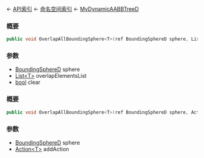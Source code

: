 ← [API索引](Api-Index) ← [命名空间索引](Namespace-Index) ← [MyDynamicAABBTreeD](VRageMath.MyDynamicAABBTreeD)

### 概要

```csharp
public void OverlapAllBoundingSphere<T>(ref BoundingSphereD sphere, List<T> overlapElementsList, bool clear = default)
```

### 参数

* [BoundingSphereD](VRageMath.BoundingSphereD) sphere
* [List&lt;T&gt;](https://docs.microsoft.com/en-us/dotnet/api/System.Collections.Generic.List-1?view=netframework-4.6) overlapElementsList
* [bool](https://docs.microsoft.com/en-us/dotnet/api/System.Boolean?view=netframework-4.6) clear
### 概要

```csharp
public void OverlapAllBoundingSphere<T>(ref BoundingSphereD sphere, Action<T> addAction)
```

### 参数

* [BoundingSphereD](VRageMath.BoundingSphereD) sphere
* [Action&lt;T&gt;](https://docs.microsoft.com/en-us/dotnet/api/System.Action-1?view=netframework-4.6) addAction
